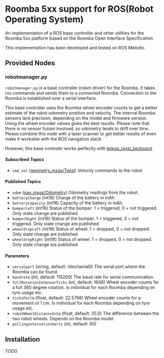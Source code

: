 # Roomba 5xx support for ROS(Robot Operating System)

An implementation of a ROS base controller and other utilities for the Roomba 5xx platform based on the Roomba Open Interface
Specification.

This implementation has been developed and tested on ROS Melodic.

## Provided Nodes

### robotmanager.py

`robotmanager.py` is a base controller (robot driver) for the Roomba. It takes ros commands and sends them to a connected
Roomba. Connection to the Roomba is established over a serial interface.

This base controller uses the Roomba wheel encoder counts to get a better estimate of the robot odometry position and velocity. The internal Roomba sensors lack precision, depending on the model and firmware version. Using the wheel encoder values gives the best results. Please note that there is no sensor fusion involved, so odometry tends to drift over time. Please combine this node with a laser scanner to get better results of even make if workable with the ROS navigation stack.

However, this base controler works perfectly with [teleop_twist_keyboard](http://wiki.ros.org/teleop_twist_keyboard).

#### Subscribed Topics

* `cmd_vel` ([geometry_msgs/Twist](http://docs.ros.org/en/api/geometry_msgs/html/msg/Twist.html))
    Velocity commands to the robot.

#### Published Topics

* `odom` ([nav_msgs/Odometry](http://docs.ros.org/en/api/nav_msgs/html/msg/Odometry.html))
    Odometry readings from the robot.
* `batteryCharge` (int16)
    Charge of the battery in mAh.
* `batteryCapacity` (int16)
    Capacity of the battery in mAh.
* `bumperLeft` (int16)
    Status of the bumper. 1 = triggered, 0 = not triggered. Only state change are published
* `bumperRight` (int16)
    Status of the bumper. 1 = triggered, 0 = not triggered. Only state change are published
* `wheeldropLeft` (int16)
    Status of wheel. 1 = dropped, 0 = not dropped. Only state change are published
* `wheeldropRight` (int16)
    Status of wheel. 1 = dropped, 0 = not dropped. Only state change are published

#### Parameters

* `serialport` (string, default: /dev/serial0)
  The serial port where the Roomba can be found.
* `baudrate` (int, default: 115200)
  The baud rate for serial communication.
* `fullRotationInSensorTicks` (int, default: 1608)
  Wheel encoder counts for a full 360 degree rotation. Is individual for each Roomba depending on tyre usage etc. 
* `ticksPerCm` (float, default: 22.5798)
  Wheel encoder counts for a movement of 1 cm. Is individual for each Roomba depending on tyre usage etc.
* `robotWheelDistanceInCm` (float, default: 25.0)
  The difference between the two robot wheels. Depends on the Roomba model.
* `pollingintervalionhertz` (int, default: 60)

## Installation

TODO
